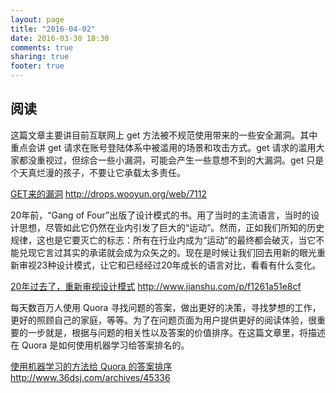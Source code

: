 ```yaml
---
layout: page
title: "2016-04-02"
date: 2016-03-30 18:30
comments: true
sharing: true
footer: true
---
```


## 阅读

这篇文章主要讲目前互联网上 get 方法被不规范使用带来的一些安全漏洞。其中重点会讲 get 请求在账号登陆体系中被滥用的场景和攻击方式。get 请求的滥用大家都没重视过，但综合一些小漏洞，可能会产生一些意想不到的大漏洞。get 只是个天真烂漫的孩子，不要让它承载太多责任。

[GET来的漏洞](http://drops.wooyun.org/web/7112) http://drops.wooyun.org/web/7112


20年前，“Gang of Four”出版了设计模式的书。用了当时的主流语言，当时的设计思想，尽管如此它仍然在业内引发了巨大的“运动”。然而，正如我们所知的历史规律，这也是它要灭亡的标志：所有在行业内成为“运动”的最终都会破灭，当它不能兑现它言过其实的承诺就会成为众矢之的。现在是时候让我们回去用新的眼光重新审视23种设计模式，让它和已经经过20年成长的语言对比，看看有什么变化。

[20年过去了，重新审视设计模式](http://www.jianshu.com/p/f1261a51e8cf) http://www.jianshu.com/p/f1261a51e8cf

每天数百万人使用 Quora 寻找问题的答案，做出更好的决策，寻找梦想的工作，更好的照顾自己的家庭，等等。为了在问题页面为用户提供更好的阅读体验，很重要的一步就是，根据与问题的相关性以及答案的价值排序。在这篇文章里，将描述在 Quora 是如何使用机器学习给答案排名的。

[使用机器学习的方法给 Quora 的答案排序](http://www.36dsj.com/archives/45336) http://www.36dsj.com/archives/45336
